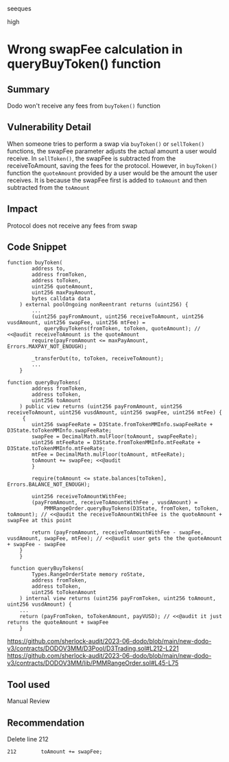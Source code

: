 seeques

high

# Wrong swapFee calculation in queryBuyToken() function

## Summary
Dodo won't receive any fees from `buyToken()` function
## Vulnerability Detail
When someone tries to perform a swap via `buyToken()` or `sellToken()` functions, the swapFee parameter adjusts the actual amount a user would receive. In `sellToken()`, the swapFee is subtracted from the receiveToAmount, saving the fees for the protocol. However, in `buyToken()` function the `quoteAmount` provided by a user would be the amount the user receives.
It is because the swapFee first is added to `toAmount` and then subtracted from the `toAmount`
## Impact
Protocol does not receive any fees from swap
## Code Snippet
```solidity
function buyToken(
        address to,
        address fromToken,
        address toToken,
        uint256 quoteAmount,
        uint256 maxPayAmount,
        bytes calldata data
    ) external poolOngoing nonReentrant returns (uint256) {
		...
		(uint256 payFromAmount, uint256 receiveToAmount, uint256 vusdAmount, uint256 swapFee, uint256 mtFee) =
            queryBuyTokens(fromToken, toToken, quoteAmount); // <<@audit receiveToAmount is the quoteAmount
        require(payFromAmount <= maxPayAmount, Errors.MAXPAY_NOT_ENOUGH);

        _transferOut(to, toToken, receiveToAmount);
        ...
    }
```
```solidity
function queryBuyTokens(
        address fromToken,
        address toToken,
        uint256 toAmount
    ) public view returns (uint256 payFromAmount, uint256 receiveToAmount, uint256 vusdAmount, uint256 swapFee, uint256 mtFee) {
     {
        uint256 swapFeeRate = D3State.fromTokenMMInfo.swapFeeRate +  D3State.toTokenMMInfo.swapFeeRate;
        swapFee = DecimalMath.mulFloor(toAmount, swapFeeRate);
        uint256 mtFeeRate = D3State.fromTokenMMInfo.mtFeeRate +  D3State.toTokenMMInfo.mtFeeRate;
        mtFee = DecimalMath.mulFloor(toAmount, mtFeeRate);
        toAmount += swapFee; <<@audit
        }

        require(toAmount <= state.balances[toToken], Errors.BALANCE_NOT_ENOUGH);

        uint256 receiveToAmountWithFee;
        (payFromAmount, receiveToAmountWithFee , vusdAmount) =
            PMMRangeOrder.queryBuyTokens(D3State, fromToken, toToken, toAmount); // <<@audit the receiveToAmountWithFee is the quoteAmount + swapFee at this point

        return (payFromAmount, receiveToAmountWithFee - swapFee, vusdAmount, swapFee, mtFee); // <<@audit user gets the the quoteAmount + swapFee - swapFee
    }
    }
```
```solidity
 function queryBuyTokens(
        Types.RangeOrderState memory roState,
        address fromToken,
        address toToken,
        uint256 toTokenAmount
    ) internal view returns (uint256 payFromToken, uint256 toAmount, uint256 vusdAmount) {
    ...
    return (payFromToken, toTokenAmount, payVUSD); // <<@audit it just returns the quoteAmount + swapFee
    }
```
https://github.com/sherlock-audit/2023-06-dodo/blob/main/new-dodo-v3/contracts/DODOV3MM/D3Pool/D3Trading.sol#L212-L221
https://github.com/sherlock-audit/2023-06-dodo/blob/main/new-dodo-v3/contracts/DODOV3MM/lib/PMMRangeOrder.sol#L45-L75
## Tool used

Manual Review

## Recommendation
Delete line 212
```solidity
212        toAmount += swapFee;
```